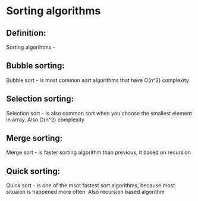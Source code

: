 # Sorting algorithms

## Definition:
Sorting algorihtms - 

## Bubble sorting:
Bubble sort - is most common sort algorithms that have O(n^2) complexity

## Selection sorting:
Selection sort - is also common sort when you choose the smallest element in array. Also O(n^2) complexity

## Merge sorting:
Merge sort - is faster sorting algorithm than previous, it based on recursion

## Quick sorting:
Quick sort - is one of the msot fastest sort algorithms, because most situaion is happened more often. Also recursion based algorithm
